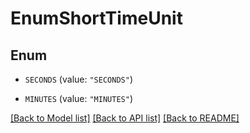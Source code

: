 # EnumShortTimeUnit

## Enum


* `SECONDS` (value: `"SECONDS"`)

* `MINUTES` (value: `"MINUTES"`)


[[Back to Model list]](../README.md#documentation-for-models) [[Back to API list]](../README.md#documentation-for-api-endpoints) [[Back to README]](../README.md)


